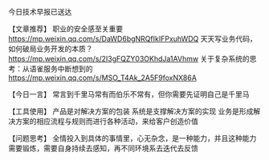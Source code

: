 今日技术早报已送达


【文章推荐】
职业的安全感至关重要
https://mp.weixin.qq.com/s/DaWD6bgNRQfIkIFPxuhWDQ
天天写业务代码，如何破局业务开发的本质？
https://mp.weixin.qq.com/s/2I3gFQZY03OKhdJa1AVhmw
关于复杂系统的思考：从语雀服务中断想到的
https://mp.weixin.qq.com/s/MSO_T4Ak_2A5F9foxNX86A

【今日一言】
常言到千里马常有而伯乐不常有，但你需要先证明自己是千里马

【工具使用】
产品是对解决方案的包装
系统是支撑解决方案的实现
业务是形成解决方案的相应流程与规则而进行各种活动，来给客户创造价值

【问题思考】
全情投入到具体的事情里，心无杂念，是一种能力，并且这种能力需要锻炼，需要自身持续去感知，再不同环境系去迭代去反馈